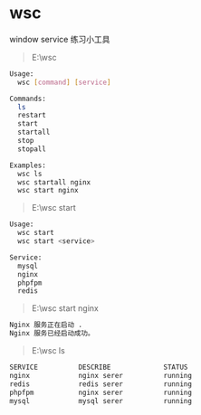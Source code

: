 # wsc
window service 练习小工具

> E:\wsc
```sh
Usage:
  wsc [command] [service]

Commands:
  ls
  restart
  start
  startall
  stop
  stopall

Examples:
  wsc ls
  wsc startall nginx
  wsc start nginx
```

> E:\wsc start
```sh
Usage:
  wsc start
  wsc start <service>

Service:
  mysql
  nginx
  phpfpm
  redis
```

> E:\wsc start nginx
```sh
Nginx 服务正在启动 .
Nginx 服务已经启动成功。
```

> E:\wsc ls
```sh
SERVICE          DESCRIBE             STATUS
nginx            nginx serer          running
redis            redis serer          running
phpfpm           nginx serer          running
mysql            mysql serer          running
```